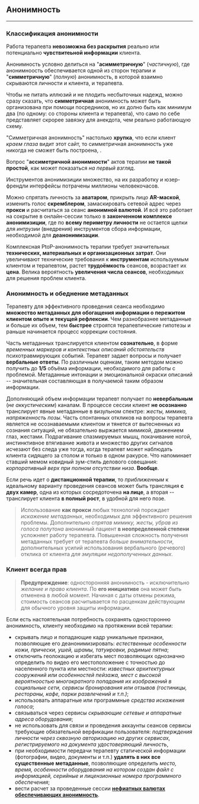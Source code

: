 ## Анонимность
---

### Классификация анонимности

Работа терапевта **невозможна без раскрытия** реально или потенциально **чувствитеьной информации** клиента. 

Анонимность условно делиться на "**асимметричную**" (_частичную_), где анонимноость обеспечивается одной из сторон терапии и "**симметричную**" (_полную_) анонимность, в которой взаимно скрываются личности и клиента, и терапевта.

Чтобы не питать иллюзий и не плодить несбыточных надежд, можно сразу сказать, что **симметричная** анонимность может быть организована при помощи посредников, но их долно быть как минимум два (по одному: со стороны клиента и терапевта), что само по себе представляет скрорее завязку для анекдота, чем реально работающую схему.

"Симметричная анонимность" настолько **хрупка**, что если клиент _краем глаза_ видит этот сайт, то симметричная анонимность уже никогда не сможет быть построена, . 

Вопрос "**ассиметричной анонимности**" актов терапии **не такой простой**, как может показаться _на первый взгляд_. 

Инструментов анонимизиции множество, на их разработку и юзер-френдли интерфейсы потрачены миллионы человекочасов.

Можно спрятать личность за **аватаром**, прикрыть лицо **AR-маской**, изменить голос **скремблером**, замаскировать сетевой адрес через **прокси** и расчитаться за сеанс **анонимной валютой**. И всё это работает на сокрытие в онлайн-сессии только в **законченном комплексе анонимизиции**, где по **всему периметру личности** не остается щелки для _интрузии_ (внедрения) инструментов сбора информации, необходимой для **деанонимизации**.

Комплексная PtoP-анонимность терапии требует значительных **технических, материальных и организационных затрат**. Они увеличивают технические требования к **инструментам** используемым клиентом и терапевтом, растет **трудоёмкость** сеансов, возрастает их **цена**. Велика вероятность **увеличения числа сеансов**, необходимых для решения проблем клиента. 

### Анонимность и обеднение метаданных

Терапевту для эффективного проведения сеанса необходимо **множество метаданных для обогащения информации о пережитом клиентом опыте и текущей рефлексии**. Чем разнобразнее метаданные и больше их объем, тем **быстрее** строятся терапевтические гипотезы и раньше начинается процесс коррекции состояния.

Часть метаданных транслируется клиентом **сознательно**, в форме _временных маркеров и контекстных описаний обстоятельств_ психотравмирующих событий. Терапевт задает вопросы и получает **вербальные ответы**. По различным оценкам, таким методом можно получить до **1/5** объёма информации, необходимого для работы с проблемой. Метаданные интонации и эмоциональной окраски описаний -- значительная составляющая в получаемой таким образом информации.  

Дополняющий объем информации терапевт получает по **невербальным** (_не аккустическим_) каналам. В процессе сессии клиент **не осознанно** транслирует явные метаданные в визульном спектре: _жесты, мимика, напряженность позы_. Часть спонтанных откликов на вопросы терапевта является не осознаваемыми клиентом и тянется от вытесненных из сознания ситуаций, не обязательно выржается мимикой, движением глаз, жестами. Подрагивание спазмируемых мышц, покачивание ногой, инстинктивное втягивание живота и множество других сигналов исчезают без следа уже тогда, когда терапевт может наблюдать клиента сидящего за столом и только в одном ракурсе. Что напоминает ставший мемом ковидный зум-стиль делового совещания: _корпоративный верх при полном отсутствии низа_. **Вообще**.

Если речь идет о **дистанционной терапии**, то _приближенным_ к идеальному варианту проведения сеансов может быть трансляция **с двух камер**, одна из которых сосредоточена **на лице**, а вторая -- транслирует клиента **в полный рост**, в удобной для него позе.     
   
>Использование **как прокси** любых технологий порождает _искажение метаданных_, необходимых для эффективного решения проблемы. Дополнительно _спрятав мимику, жесты, убрав из голоса полутона_ анонимный пациент **в неопределенной степени** усложняет работу терапевта. Повышенная сложность получения метаданных требует от терапевта _больше внимательности_, дополнительных усилий использования вербального (речевого) отклика от клиента _для эмуляции недополученных данных_.

### Клиент всегда прав

>**Предупреждение**: односторонняя анонимность - исключительно _желание и право клиента_. По **его  инициативе** она может быть отменена в любой момент. Начиная с даты отмены режима, стоимость сеансов расчитывается по расценкам действующим для обычного уровня защиты информации. 

Если есть настоятельная потребность сохранять односторонню анонимность, клиенту необходимо на протяжении всей терапии:

- скрывать лицо и попадающие кадр уникальные признаки, позволяющие его деанонимизировать: _естественные особенности кожи, прически, ушей, шрамы, татуировки, родимые пятна_;
- отключить геолокацию и избегать мест позволяющих однозначно определить по видео его местоположение с точностью до населенного пункта или местности: _известных архитектурных сооружений или особенностей пейзажа, мест с высокой вероятноостью многократного попадания их изображений в социальные сети, сервисы бронирования или отзывов (гостиницы, рестораны, кафе, парки развлечений и т.п.)_; 
- использовать аппаратные или программные _средства искажения голоса_;
- связываться через сервисы _скрывающие сетевые и аппаратные адреса оборудования_;
- не использовать для связи и проведения аккаунты сеансов сервисы требующие обязательной верфикации пользователя: _подтверждения личности через сквозную авторизацию на других сервисах, регистрируемого на документа удостоверяющий личность_, 
- при необходимости передачи терапевту статической информации (фотографии, видео, документы и т.п.) **удалять в них все существенные метаданные**, позволяющие определить _место, время, особенности оборудования на котором создан файл с информацией, серийные и лицензионные номера программного обеспечения_;
- вести расчет за проведенные сессии **[нефиатных валютах обеспечивающих анонимность](/cc/)**.

